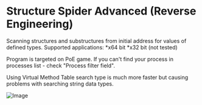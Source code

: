 # Structure Spider Advanced (Reverse Engineering)

Scanning structures and substructures from initial address for values of defined types.
Supported applications:
*x64 bit
*x32 bit (not tested)

Program is targeted on PoE game. If you can't find your process in processes list - check "Process filter field".

Using Virtual Method Table search type is much more faster but causing problems with searching string data types.

![Image](https://raw.githubusercontent.com/Stridemann/StructureSpiderAdvanced/master/Screenshot.png)
